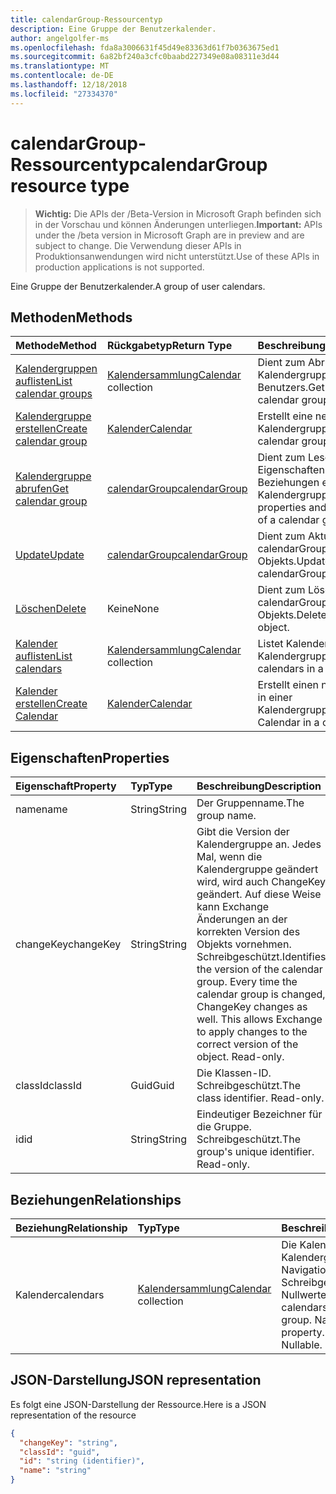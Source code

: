 ```yaml
---
title: calendarGroup-Ressourcentyp
description: Eine Gruppe der Benutzerkalender.
author: angelgolfer-ms
ms.openlocfilehash: fda8a3006631f45d49e83363d61f7b0363675ed1
ms.sourcegitcommit: 6a82bf240a3cfc0baabd227349e08a08311e3d44
ms.translationtype: MT
ms.contentlocale: de-DE
ms.lasthandoff: 12/18/2018
ms.locfileid: "27334370"
---
```

# <a name="calendargroup-resource-type"></a><span data-ttu-id="2e722-103">calendarGroup-Ressourcentyp</span><span class="sxs-lookup"><span data-stu-id="2e722-103">calendarGroup resource type</span></span>

> <span data-ttu-id="2e722-104">**Wichtig:** Die APIs der /Beta-Version in Microsoft Graph befinden sich in der Vorschau und können Änderungen unterliegen.</span><span class="sxs-lookup"><span data-stu-id="2e722-104">**Important:** APIs under the /beta version in Microsoft Graph are in preview and are subject to change.</span></span> <span data-ttu-id="2e722-105">Die Verwendung dieser APIs in Produktionsanwendungen wird nicht unterstützt.</span><span class="sxs-lookup"><span data-stu-id="2e722-105">Use of these APIs in production applications is not supported.</span></span>

<span data-ttu-id="2e722-106">Eine Gruppe der Benutzerkalender.</span><span class="sxs-lookup"><span data-stu-id="2e722-106">A group of user calendars.</span></span>

## <a name="methods"></a><span data-ttu-id="2e722-107">Methoden</span><span class="sxs-lookup"><span data-stu-id="2e722-107">Methods</span></span>

| <span data-ttu-id="2e722-108">Methode</span><span class="sxs-lookup"><span data-stu-id="2e722-108">Method</span></span>                                                      | <span data-ttu-id="2e722-109">Rückgabetyp</span><span class="sxs-lookup"><span data-stu-id="2e722-109">Return Type</span></span>                        | <span data-ttu-id="2e722-110">Beschreibung</span><span class="sxs-lookup"><span data-stu-id="2e722-110">Description</span></span>                                                   |
| :---------------------------------------------------------- | :--------------------------------- | :------------------------------------------------------------ |
| [<span data-ttu-id="2e722-111">Kalendergruppen auflisten</span><span class="sxs-lookup"><span data-stu-id="2e722-111">List calendar groups</span></span>](../api/user-list-calendargroups.md)  | <span data-ttu-id="2e722-112">[Kalendersammlung](calendar.md)</span><span class="sxs-lookup"><span data-stu-id="2e722-112">[Calendar](calendar.md) collection</span></span> | <span data-ttu-id="2e722-113">Dient zum Abrufen der Kalendergruppen des Benutzers.</span><span class="sxs-lookup"><span data-stu-id="2e722-113">Get the user's calendar groups.</span></span>                               |
| [<span data-ttu-id="2e722-114">Kalendergruppe erstellen</span><span class="sxs-lookup"><span data-stu-id="2e722-114">Create calendar group</span></span>](../api/user-post-calendargroups.md) | [<span data-ttu-id="2e722-115">Kalender</span><span class="sxs-lookup"><span data-stu-id="2e722-115">Calendar</span></span>](calendar.md)            | <span data-ttu-id="2e722-116">Erstellt eine neue Kalendergruppe.</span><span class="sxs-lookup"><span data-stu-id="2e722-116">Create a new calendar group.</span></span>                                  |
| [<span data-ttu-id="2e722-117">Kalendergruppe abrufen</span><span class="sxs-lookup"><span data-stu-id="2e722-117">Get calendar group</span></span>](../api/calendargroup-get.md)           | [<span data-ttu-id="2e722-118">calendarGroup</span><span class="sxs-lookup"><span data-stu-id="2e722-118">calendarGroup</span></span>](calendargroup.md)  | <span data-ttu-id="2e722-119">Dient zum Lesen der Eigenschaften und der Beziehungen eines Kalendergruppenobjekts.</span><span class="sxs-lookup"><span data-stu-id="2e722-119">Read properties and relationships of a calendar group object.</span></span> |
| [<span data-ttu-id="2e722-120">Update</span><span class="sxs-lookup"><span data-stu-id="2e722-120">Update</span></span>](../api/calendargroup-update.md)                    | [<span data-ttu-id="2e722-121">calendarGroup</span><span class="sxs-lookup"><span data-stu-id="2e722-121">calendarGroup</span></span>](calendargroup.md)  | <span data-ttu-id="2e722-122">Dient zum Aktualisieren des calendarGroup-Objekts.</span><span class="sxs-lookup"><span data-stu-id="2e722-122">Update calendarGroup object.</span></span>                                  |
| [<span data-ttu-id="2e722-123">Löschen</span><span class="sxs-lookup"><span data-stu-id="2e722-123">Delete</span></span>](../api/calendargroup-delete.md)                    | <span data-ttu-id="2e722-124">Keine</span><span class="sxs-lookup"><span data-stu-id="2e722-124">None</span></span>                               | <span data-ttu-id="2e722-125">Dient zum Löschen des calendarGroup-Objekts.</span><span class="sxs-lookup"><span data-stu-id="2e722-125">Delete calendarGroup object.</span></span>                                  |
| [<span data-ttu-id="2e722-126">Kalender auflisten</span><span class="sxs-lookup"><span data-stu-id="2e722-126">List calendars</span></span>](../api/calendargroup-list-calendars.md)    | <span data-ttu-id="2e722-127">[Kalendersammlung](calendar.md)</span><span class="sxs-lookup"><span data-stu-id="2e722-127">[Calendar](calendar.md) collection</span></span> | <span data-ttu-id="2e722-128">Listet Kalender in einer Kalendergruppe auf.</span><span class="sxs-lookup"><span data-stu-id="2e722-128">List calendars in a calendar group.</span></span>                           |
| [<span data-ttu-id="2e722-129">Kalender erstellen</span><span class="sxs-lookup"><span data-stu-id="2e722-129">Create Calendar</span></span>](../api/calendargroup-post-calendars.md)   | [<span data-ttu-id="2e722-130">Kalender</span><span class="sxs-lookup"><span data-stu-id="2e722-130">Calendar</span></span>](calendar.md)            | <span data-ttu-id="2e722-131">Erstellt einen neuen Kalender in einer Kalendergruppe.</span><span class="sxs-lookup"><span data-stu-id="2e722-131">Create a new Calendar in a calendar group.</span></span>                    |

## <a name="properties"></a><span data-ttu-id="2e722-132">Eigenschaften</span><span class="sxs-lookup"><span data-stu-id="2e722-132">Properties</span></span>

| <span data-ttu-id="2e722-133">Eigenschaft</span><span class="sxs-lookup"><span data-stu-id="2e722-133">Property</span></span>  | <span data-ttu-id="2e722-134">Typ</span><span class="sxs-lookup"><span data-stu-id="2e722-134">Type</span></span>   | <span data-ttu-id="2e722-135">Beschreibung</span><span class="sxs-lookup"><span data-stu-id="2e722-135">Description</span></span>                                                                                                                                                                                               |
| :-------- | :----- | :-------------------------------------------------------------------------------------------------------------------------------------------------------------------------------------------------------- |
| <span data-ttu-id="2e722-136">name</span><span class="sxs-lookup"><span data-stu-id="2e722-136">name</span></span>      | <span data-ttu-id="2e722-137">String</span><span class="sxs-lookup"><span data-stu-id="2e722-137">String</span></span> | <span data-ttu-id="2e722-138">Der Gruppenname.</span><span class="sxs-lookup"><span data-stu-id="2e722-138">The group name.</span></span>                                                                                                                                                                                           |
| <span data-ttu-id="2e722-139">changeKey</span><span class="sxs-lookup"><span data-stu-id="2e722-139">changeKey</span></span> | <span data-ttu-id="2e722-140">String</span><span class="sxs-lookup"><span data-stu-id="2e722-140">String</span></span> | <span data-ttu-id="2e722-p102">Gibt die Version der Kalendergruppe an. Jedes Mal, wenn die Kalendergruppe geändert wird, wird auch ChangeKey geändert. Auf diese Weise kann Exchange Änderungen an der korrekten Version des Objekts vornehmen. Schreibgeschützt.</span><span class="sxs-lookup"><span data-stu-id="2e722-p102">Identifies the version of the calendar group. Every time the calendar group is changed, ChangeKey changes as well. This allows Exchange to apply changes to the correct version of the object. Read-only.</span></span> |
| <span data-ttu-id="2e722-145">classId</span><span class="sxs-lookup"><span data-stu-id="2e722-145">classId</span></span>   | <span data-ttu-id="2e722-146">Guid</span><span class="sxs-lookup"><span data-stu-id="2e722-146">Guid</span></span>   | <span data-ttu-id="2e722-p103">Die Klassen-ID. Schreibgeschützt.</span><span class="sxs-lookup"><span data-stu-id="2e722-p103">The class identifier. Read-only.</span></span>                                                                                                                                                                          |
| <span data-ttu-id="2e722-149">id</span><span class="sxs-lookup"><span data-stu-id="2e722-149">id</span></span>        | <span data-ttu-id="2e722-150">String</span><span class="sxs-lookup"><span data-stu-id="2e722-150">String</span></span> | <span data-ttu-id="2e722-p104">Eindeutiger Bezeichner für die Gruppe. Schreibgeschützt.</span><span class="sxs-lookup"><span data-stu-id="2e722-p104">The group's unique identifier. Read-only.</span></span>                                                                                                                                                                 |

## <a name="relationships"></a><span data-ttu-id="2e722-153">Beziehungen</span><span class="sxs-lookup"><span data-stu-id="2e722-153">Relationships</span></span>

| <span data-ttu-id="2e722-154">Beziehung</span><span class="sxs-lookup"><span data-stu-id="2e722-154">Relationship</span></span> | <span data-ttu-id="2e722-155">Typ</span><span class="sxs-lookup"><span data-stu-id="2e722-155">Type</span></span>                               | <span data-ttu-id="2e722-156">Beschreibung</span><span class="sxs-lookup"><span data-stu-id="2e722-156">Description</span></span>                                                                    |
| :----------- | :--------------------------------- | :----------------------------------------------------------------------------- |
| <span data-ttu-id="2e722-157">Kalender</span><span class="sxs-lookup"><span data-stu-id="2e722-157">calendars</span></span>    | <span data-ttu-id="2e722-158">[Kalendersammlung](calendar.md)</span><span class="sxs-lookup"><span data-stu-id="2e722-158">[Calendar](calendar.md) collection</span></span> | <span data-ttu-id="2e722-p105">Die Kalender in Kalendergruppe. Navigation-Eigenschaft Schreibgeschützt. Lässt Nullwerte zu.</span><span class="sxs-lookup"><span data-stu-id="2e722-p105">The calendars in the calendar group. Navigation property. Read-only. Nullable.</span></span> |

## <a name="json-representation"></a><span data-ttu-id="2e722-163">JSON-Darstellung</span><span class="sxs-lookup"><span data-stu-id="2e722-163">JSON representation</span></span>

<span data-ttu-id="2e722-164">Es folgt eine JSON-Darstellung der Ressource.</span><span class="sxs-lookup"><span data-stu-id="2e722-164">Here is a JSON representation of the resource</span></span>

<!-- {
  "blockType": "resource",
  "optionalProperties": [
    "calendars"
  ],
  "keyProperty": "id",
  "@odata.type": "microsoft.graph.calendarGroup"
}-->

```json
{
  "changeKey": "string",
  "classId": "guid",
  "id": "string (identifier)",
  "name": "string"
}
```

<!-- uuid: 8fcb5dbc-d5aa-4681-8e31-b001d5168d79
2015-10-25 14:57:30 UTC -->

<!-- {
  "type": "#page.annotation",
  "description": "calendarGroup resource",
  "keywords": "",
  "section": "documentation",
  "tocPath": ""
}-->

